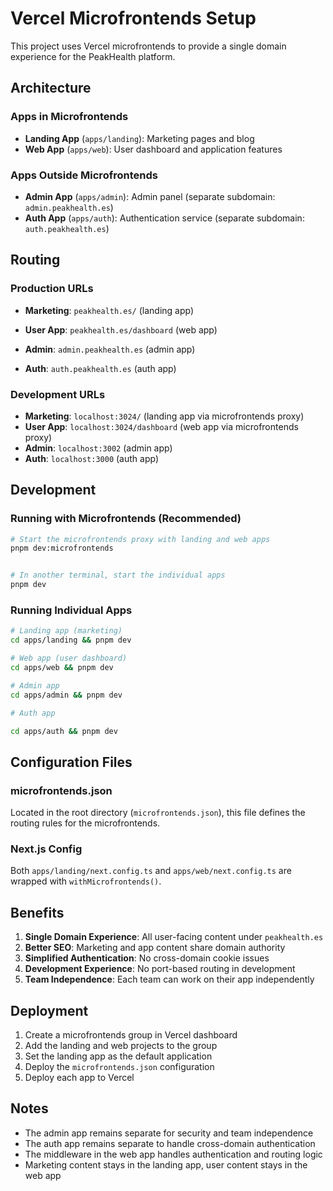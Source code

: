 # Vercel Microfrontends Setup

This project uses Vercel microfrontends to provide a single domain experience for the PeakHealth platform.

## Architecture

### Apps in Microfrontends

- **Landing App** (`apps/landing`): Marketing pages and blog
- **Web App** (`apps/web`): User dashboard and application features

### Apps Outside Microfrontends

- **Admin App** (`apps/admin`): Admin panel (separate subdomain: `admin.peakhealth.es`)
- **Auth App** (`apps/auth`): Authentication service (separate subdomain: `auth.peakhealth.es`)

## Routing

### Production URLs

- **Marketing**: `peakhealth.es/` (landing app)
- **User App**: `peakhealth.es/dashboard` (web app)
- **Admin**: `admin.peakhealth.es` (admin app)

- **Auth**: `auth.peakhealth.es` (auth app)

### Development URLs

- **Marketing**: `localhost:3024/` (landing app via microfrontends proxy)
- **User App**: `localhost:3024/dashboard` (web app via microfrontends proxy)
- **Admin**: `localhost:3002` (admin app)
- **Auth**: `localhost:3000` (auth app)

## Development

### Running with Microfrontends (Recommended)

```bash
# Start the microfrontends proxy with landing and web apps
pnpm dev:microfrontends


# In another terminal, start the individual apps
pnpm dev
```

### Running Individual Apps

```bash
# Landing app (marketing)
cd apps/landing && pnpm dev

# Web app (user dashboard)
cd apps/web && pnpm dev

# Admin app
cd apps/admin && pnpm dev

# Auth app

cd apps/auth && pnpm dev
```

## Configuration Files

### microfrontends.json

Located in the root directory (`microfrontends.json`), this file defines the routing rules for the microfrontends.

### Next.js Config

Both `apps/landing/next.config.ts` and `apps/web/next.config.ts` are wrapped with `withMicrofrontends()`.

## Benefits

1. **Single Domain Experience**: All user-facing content under `peakhealth.es`
2. **Better SEO**: Marketing and app content share domain authority
3. **Simplified Authentication**: No cross-domain cookie issues
4. **Development Experience**: No port-based routing in development
5. **Team Independence**: Each team can work on their app independently

## Deployment

1. Create a microfrontends group in Vercel dashboard
2. Add the landing and web projects to the group
3. Set the landing app as the default application
4. Deploy the `microfrontends.json` configuration
5. Deploy each app to Vercel

## Notes

- The admin app remains separate for security and team independence
- The auth app remains separate to handle cross-domain authentication
- The middleware in the web app handles authentication and routing logic
- Marketing content stays in the landing app, user content stays in the web app
